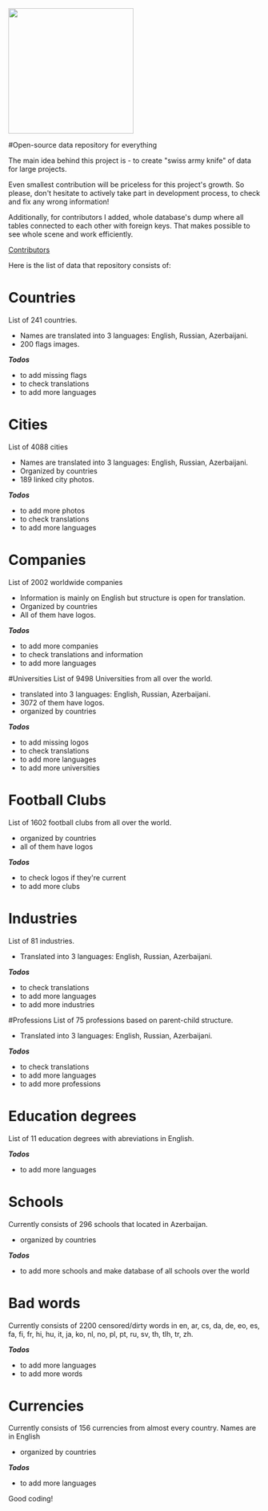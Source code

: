 <img src="https://raw.githubusercontent.com/turalus/openDB/master/_Design Elements/logo.png" width="250"/>

#Open-source data repository for everything

The main idea behind this project is - to create "swiss army knife" of data for large projects. 

Even smallest contribution will be priceless for this project's growth. So please, don't hesitate to actively take part in development process, to check and fix any wrong information!

Additionally, for contributors I added, whole database's dump where all tables connected to each other with foreign keys. That makes possible to see whole scene and work efficiently.

[Contributors](contrib.md)

Here is the list of data that repository consists of:

# Countries
List of 241 countries. 
  - Names are translated into 3 languages: English, Russian, Azerbaijani. 
  - 200 flags images. 
  
***Todos***
- to add missing flags
- to check translations
- to add more languages

# Cities
List of 4088 cities
  - Names are translated into 3 languages: English, Russian, Azerbaijani. 
  - Organized by countries
  - 189 linked city photos. 
  
***Todos***
- to add more photos
- to check translations
- to add more languages

# Companies
List of 2002 worldwide companies
  - Information is mainly on English but structure is open for translation. 
  - Organized by countries
  - All of them have logos. 
  
***Todos***
- to add more companies
- to check translations and information
- to add more languages

#Universities
List of 9498 Universities from all over the world. 
  - translated into 3 languages: English, Russian, Azerbaijani. 
  - 3072 of them have logos. 
  - organized by countries
  
***Todos***
- to add missing logos
- to check translations
- to add more languages
- to add more universities
 
# Football Clubs
List of 1602 football clubs from all over the world. 
 - organized by countries
 - all of them have logos
 
***Todos*** 
- to check logos if they're current
- to add more clubs

# Industries
List of 81 industries.
  - Translated into 3 languages: English, Russian, Azerbaijani. 
  
***Todos***
- to check translations
- to add more languages
- to add more industries

#Professions
List of 75 professions based on parent-child structure.
  - Translated into 3 languages: English, Russian, Azerbaijani. 
  
***Todos***
- to check translations
- to add more languages
- to add more professions

# Education degrees
List of 11 education degrees with abreviations in English.

***Todos***
 - to add more languages
 
# Schools
Currently consists of 296 schools that located in Azerbaijan. 
- organized by countries

***Todos*** 
- to add more schools and make database of all schools over the world

# Bad words
Currently consists of 2200 censored/dirty words in en, ar, cs, da, de, eo, es, fa, fi, fr, hi, hu, it, ja, ko, nl, no, pl, pt, ru, sv, th, tlh, tr, zh. 

***Todos*** 
 - to add more languages
 - to add more words

# Currencies
Currently consists of 156 currencies from almost every country. Names are in English
- organized by countries

***Todos*** 
 - to add more languages
 
Good coding!
